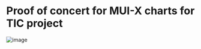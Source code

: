 <h1>Proof of concert for MUI-X charts for TIC project</h1>

![image](https://github.com/user-attachments/assets/77750e7e-eb65-4368-9f32-ce36c8022996)
